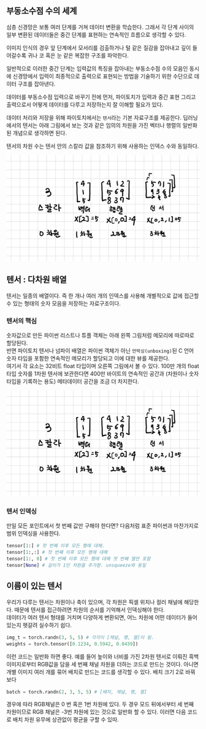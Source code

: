 ## 부동소수점 수의 세계

심층 신경망은 보통 여러 단계를 거쳐 데이터 변환을 학습한다. 그래서 각 단계 사이의 일부 변환된 데이터들은 중간 단계를 표현하는 연속적인 흐름으로 생각할 수 있다.  

이미지 인식의 경우 앞 단계에서 모서리를 검출하거나 털 같은 질감을 잡아내고 깊이 들어갈수록 귀나 코 혹은 눈 같은 복잡한 구조를 파악한다.  

일반적으로 이러한 중간 단계는 입력값의 특징을 잡아내는 부동소수점 수의 모음인 동시에 신경망에서 입력이 최종적으로 출력으로 표현되는 방법을 기술하기 위한 수단으로 데이터 구조를 잡아낸다.  

데이터를 부동소수점 입력으로 바꾸기 전에 먼저, 파이토치가 입력과 중간 표현 그리고 출력으로서 어떻게 데이터를 다루고 저장하는지 잘 이해할 필요가 있다.  

데이터 처리와 저장을 위해 파이토치에서는 `텐서`라는 기본 자료구조를 제공한다.  딥러닝에서의 텐서는 아래 그림에서 보는 것과 같은 임의의 차원을 가진 벡터나 행렬의 일반화된 개념으로 생각하면 된다.  

텐서의 차원 수는 텐서 안의 스칼라 값을 참조하기 위해 사용하는 인덱스 수와 동일하다.  

![](img/img1.jpeg)    

## 텐서 : 다차원 배열
텐서는 일종의 배열이다. 즉 한 개나 여러 개의 인덱스를 사용해 개별적으로 값에 접근할 수 있는 형태의 숫자 모음을 저장하는 자료구조이다.  

### 텐서의 핵심
숫자값으로 만든 파이썬 리스트나 튜플 객체는 아래 왼쪽 그림처럼 메모리에 따로따로 할당된다.  
반면 파이토치 텐서나 넘파이 배열은 파이썬 객체가 아닌 `언박싱(unboxing)`된 C 언어 숫자 타입을 포함한 연속적인 메모리가 할당되고 이에 대한 뷰를 제공한다.  
여기서 각 요소는 32비트 float 타입이며 오른쪽 그림에서 볼 수 있다. 100만 개의 float 타입 숫자를 1차원 텐서에 보관한다면 400만 바이트의 연속적인 공간과 (차원이나 숫자 타입을 기록하는 용도) 메타데이터 공간을 조금 더 차지한다.  

![](img/img1.jpeg)    

### 텐서 인덱싱
만일 모든 포인트에서 첫 번째 값만 구해야 한다면? 다음처럼 표준 파이썬과 마찬가지로 범위 인덱싱을 사용한다. 
```python
tensor[1:] # 첫 번째 이후 모든 행에 대해.
tensor[1:,:] # 첫 번째 이후 모든 행에 대해
tensor[1:, 0] # 첫 번째 이후 모든 행에 대해 첫 번째 열만 포함
tensor[None] # 길이가 1인 차원을 추가함. unsqueeze와 동일
```


## 이름이 있는 텐서
우리가 다루는 텐서는 차원이나 축이 있으며, 각 차원은 픽셀 위치나 컬러 채널에 해당한다. 때문에 텐서를 접근하려면 차원의 순서를 기억해서 인덱싱해야 한다.  
데이터가 여러 텐서 형태를 거치며 다양하게 변환되면, 어느 차원에 어떤 데이터가 들어있는지 헷갈려 실수하기 쉽다.  

```python
img_t = torch.randn(3, 5, 5) # 각각이 [채널, 행, 열]이 됨.
weights = torch.tensor([0.1234, 0.5942, 0.0439])
```
이런 코드는 일반화 하면 좋다. 예를 들어 높이와 너비를 가진 2차원 텐서로 이뤄진 흑백이미지로부터 RGB값을 담을 세 번째 채널 차원을 더하는 코드로 만드는 것이다. 아니면 개별 이미지 여러 개를 묶어 배치로 만드는 코드를 생각할 수 있다. 배치 크기 2로 바꿔보다

```python
batch = torch.randn(2, 3, 5, 5) # [배치, 채널, 행, 열]
```

경우에 따라 RGB채널은 0 번 혹은 1번 차원에 있다. 두 경우 모드 뒤에서부터 세 번째 차원이므로 RGB 채널은 -3번 차원에 있는 것으로 일반화 할 수 있다. 이러면 다음 코드로 배치 차원 유무에 상관없이 평균을 구할 수 있따.


